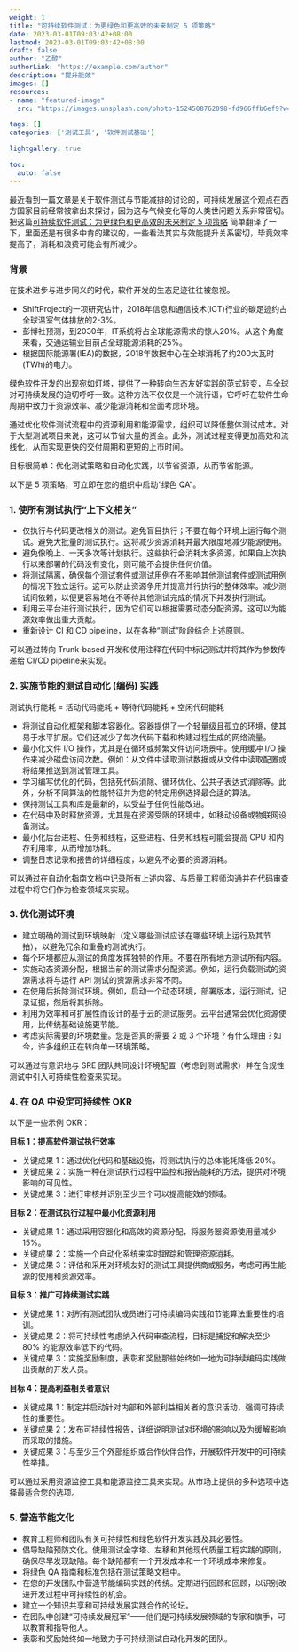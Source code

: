 ```yaml
---
weight: 1
title: "可持续软件测试：为更绿色和更高效的未来制定 5 项策略"
date: 2023-03-01T09:03:42+08:00
lastmod: 2023-03-01T09:03:42+08:00
draft: false
author: "乙醇"
authorLink: "https://example.com/author"
description: "提升能效"
images: []
resources:
- name: "featured-image"
  src: "https://images.unsplash.com/photo-1524508762098-fd966ffb6ef9?w=300"

tags: []
categories: ['测试工具', '软件测试基础']

lightgallery: true

toc:
  auto: false
---
```


最近看到一篇文章是关于软件测试与节能减排的讨论的，可持续发展这个观点在西方国家目前经常被拿出来探讨，因为这与气候变化等的人类世问题关系非常密切。把这篇[可持续软件测试：为更绿色和更高效的未来制定 5 项策略](https://www.linkedin.com/pulse/sustainable-software-testing-5-strategies-greener-efficient-mair) 简单翻译了一下，里面还是有很多中肯的建议的，一些看法其实与效能提升关系密切，毕竟效率提高了，消耗和浪费可能会有所减少。

### 背景

在技术进步与进步同义的时代，软件开发的生态足迹往往被忽视。

- ShiftProject的一项研究估计，2018年信息和通信技术(ICT)行业的碳足迹约占全球温室气体排放的2-3%。
- 彭博社预测，到2030年，IT系统将占全球能源需求的惊人20%。从这个角度来看，交通运输业目前占全球能源消耗的25%。
- 根据国际能源署(IEA)的数据，2018年数据中心在全球消耗了约200太瓦时(TWh)的电力。

绿色软件开发的出现宛如灯塔，提供了一种转向生态友好实践的范式转变，与全球对可持续发展的迫切呼吁一致。这种方法不仅仅是一个流行语，它呼吁在软件生命周期中致力于资源效率、减少能源消耗和全面考虑环境。

通过优化软件测试流程中的资源利用和能源需求，组织可以降低整体测试成本。对于大型测试项目来说，这可以节省大量的资金。此外，测试过程变得更加高效和流线化，从而实现更快的交付周期和更短的上市时间。

目标很简单：优化测试策略和自动化实践，以节省资源，从而节省能源。

以下是 5 项策略，可立即在您的组织中启动“绿色 QA”。

### 1. 使所有测试执行“上下文相关”

- 仅执行与代码更改相关的测试。避免盲目执行；不要在每个环境上运行每个测试。避免大批量的测试执行。这将减少资源消耗并最大限度地减少能源使用。
- 避免像晚上、一天多次等计划执行。这些执行会消耗太多资源，如果自上次执行以来部署的代码没有变化，则可能不会提供任何价值。
- 将测试隔离，确保每个测试套件或测试用例在不影响其他测试套件或测试用例的情况下独立运行。这可以防止资源争用并提高并行执行的整体效率。减少测试间依赖，以便更容易地在不等待其他测试完成的情况下并发执行测试。
- 利用云平台进行测试执行，因为它们可以根据需要动态分配资源。这可以为能源效率做出重大贡献。
- 重新设计 CI 和 CD pipeline，以在各种“测试”阶段结合上述原则。

可以通过转向 Trunk-based 开发和使用注释在代码中标记测试并将其作为参数传递给 CI/CD pipeline来实现。


### 2. 实施节能的测试自动化 (编码) 实践

测试执行能耗 = 活动代码能耗 + 等待代码能耗 + 空闲代码能耗

* 将测试自动化框架和脚本容器化。容器提供了一个轻量级且孤立的环境，使其易于水平扩展。它们还减少了每次代码下载和构建过程生成的网络流量。
* 最小化文件 I/O 操作，尤其是在循环或频繁文件访问场景中。使用缓冲 I/O 操作来减少磁盘访问次数。例如：从文件中读取测试数据或从文件中读取配置或将结果推送到测试管理工具。
* 学习编写优化的代码，包括死代码消除、循环优化、公共子表达式消除等。此外，分析不同算法的性能特征并为您的特定用例选择最合适的算法。
* 保持测试工具和库是最新的，以受益于任何性能改进。
* 在代码中及时释放资源，尤其是在资源受限的环境中，如移动设备或物联网设备测试。
* 最小化后台进程、任务和线程，这些进程、任务和线程可能会提高 CPU 和内存利用率，从而增加功耗。
* 调整日志记录和报告的详细程度，以避免不必要的资源消耗。

可以通过在自动化指南文档中记录所有上述内容、与质量工程师沟通并在代码审查过程中将它们作为检查领域来实现。

### 3. 优化测试环境

* 建立明确的测试到环境映射（定义哪些测试应该在哪些环境上运行及其节拍），以避免冗余和重叠的测试执行。
* 每个环境都应从测试的角度发挥独特的作用。不要在所有地方测试所有内容。
* 实施动态资源分配，根据当前的测试需求分配资源。例如，运行负载测试的资源需求将与运行 API 测试的资源需求非常不同。
* 在使用后拆除测试环境。例如，启动一个动态环境，部署版本，运行测试，记录证据，然后将其拆除。
* 利用为效率和可扩展性而设计的基于云的测试服务。云平台通常会优化资源使用，比传统基础设施更节能。
* 考虑实际需要的环境数量。您是否真的需要 2 或 3 个环境？有什么理由？如今，许多组织正在转向单一环境策略。

可以通过有意识地与 SRE 团队共同设计环境配置（考虑到测试需求）并在合规性测试中引入可持续性检查来实现。

### 4. 在 QA 中设定可持续性 OKR

以下是一些示例 OKR：

**目标 1：提高软件测试执行效率**

- 关键成果 1：通过优化代码和基础设施，将测试执行的总体能耗降低 20%。
- 关键成果 2：实施一种在测试执行过程中监控和报告能耗的方法，提供对环境影响的可见性。
- 关键成果 3：进行审核并识别至少三个可以提高能效的领域。

**目标 2：在测试执行过程中最小化资源利用**

- 关键成果 1：通过采用容器化和高效的资源分配，将服务器资源使用量减少 15%。
- 关键成果 2：实施一个自动化系统来实时跟踪和管理资源消耗。
- 关键成果 3：评估和采用对环境友好的测试工具提供商或服务，考虑可再生能源的使用和资源效率。

**目标 3：推广可持续测试实践**

- 关键成果 1：对所有测试团队成员进行可持续编码实践和节能算法重要性的培训。
- 关键成果 2：将可持续性考虑纳入代码审查流程，目标是捕捉和解决至少 80% 的能源效率低下的代码。
- 关键成果 3：实施奖励制度，表彰和奖励那些始终如一地为可持续编码实践做出贡献的开发人员。

**目标 4：提高利益相关者意识**

- 关键成果 1：制定并启动针对内部和外部利益相关者的意识活动，强调可持续性的重要性。
- 关键成果 2：发布可持续性报告，详细说明测试对环境的影响以及为缓解影响而采取的措施。
- 关键成果 3：与至少三个外部组织或合作伙伴合作，开展软件开发中的可持续性举措。

可以通过采用资源监控工具和能源监控工具来实现。从市场上提供的多种选项中选择最适合您的选项。

### 5. 营造节能文化

* 教育工程师和团队有关可持续性和绿色软件开发实践及其必要性。
* 倡导缺陷预防文化。使用测试金字塔、左移和其他现代质量工程实践的原则，确保尽早发现缺陷。每个缺陷都有一个开发成本和一个环境成本来修复。
* 将绿色 QA 指南和标准包括在测试策略文档中。
* 在您的开发团队中营造节能编码实践的传统。定期进行回顾和回顾，以识别改进开发过程中可持续性的机会。
* 建立一个知识共享和可持续发展实践合作的论坛。
* 在团队中创建“可持续发展冠军”——他们是可持续发展领域的专家和旗手，可以教育和指导他人。
* 表彰和奖励始终如一地致力于可持续测试自动化开发的团队。